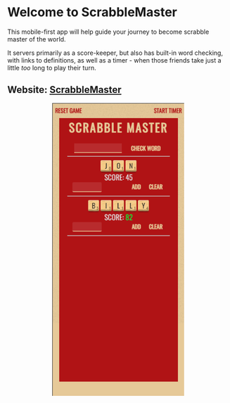 # Welcome to ScrabbleMaster

This mobile-first app will help guide your journey to become scrabble master of the world.

It servers primarily as a score-keeper, but also has built-in word checking, with links to definitions, as well as a timer - when those friends take just a little _too_ long to play their turn.

## Website: [ScrabbleMaster](https://scrabblemaster.netlify.app)

<div align="center">
  <img src="public/mobilescreen.png" alt="Image" width="300"/>
</div>
